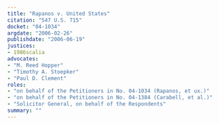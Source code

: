 ```yaml
---
title: "Rapanos v. United States"
citation: "547 U.S. 715"
docket: "04-1034"
argdate: "2006-02-26"
publishdate: "2006-06-19"
justices:
- 1986scalia
advocates:
- "M. Reed Hopper"
- "Timothy A. Stoepker"
- "Paul D. Clement"
roles:
- "on behalf of the Petitioners in No. 04-1034 (Rapanos, et ux.)"
- "on behalf of the Petitioners in No. 04-1384 (Carabell, et al.)"
- "Solicitor General, on behalf of the Respondents"
summary: ""
---
```



